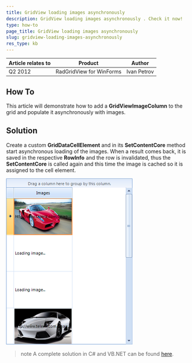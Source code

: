 ```yaml
---
title: GridView loading images asynchronously 
description: GridView loading images asynchronously . Check it now!
type: how-to
page_title: GridView loading images asynchronously 
slug: gridview-loading-images-asynchronously
res_type: kb
---
```


|Article relates to|Product|Author|
|----|----|----|
|Q2 2012|RadGridView for WinForms|Ivan Petrov|
  
## How To  

This article will demonstrate how to add a **GridViewImageColumn** to the grid and populate it asynchronously with images.  
   
## Solution  

Create a custom **GridDataCellElement** and in its **SetContentCore** method start asynchronous loading of the images. When a result comes back, it is saved in the respective **RowInfo** and the row is invalidated, thus the **SetContentCore** is called again and this time the image is cached so it is assigned to the cell element.  
   
![gridview-loading-images-asynchronously001](images/gridview-loading-images-asynchronously001.png)  
   
>note A complete solution in C# and VB.NET can be found [here](https://github.com/telerik/winforms-sdk/tree/master/GridView/GridViewWithAsyncImageDownload).


